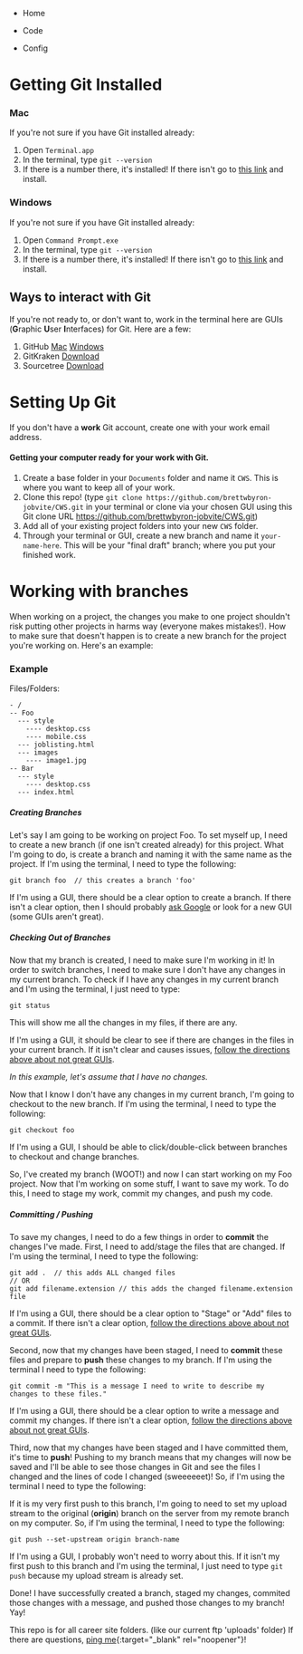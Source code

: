 <ul class="list-unstyled flex-row flex-m-space-around flex-c-center">
  <li class="circle-item">
    <a class="circle" href="{{ "/" | relative_url }}">
      <i class="fa fa-home"></i>
    </a>
    <p>Home</p>
  </li>
  <li class="circle-item">
    <a class="circle" href="{{ "/code" | relative_url }}">
      <i class="fa fa-code"></i>
    </a>
    <p>Code</p>
  </li>
  <li class="circle-item">
    <a class="circle" href="{{ "/config" | relative_url }}">
      <i class="fa fa-cog"></i>
    </a>
    <p>Config</p>
  </li>
</ul>

# Getting Git Installed
### Mac
If you're not sure if you have Git installed already:
1. Open ```Terminal.app```
2. In the terminal, type ```git --version```
3. If there is a number there, it's installed! If there isn't go to [this link](https://git-scm.com/download/mac) and install.

### Windows
If you're not sure if you have Git installed already:
1. Open `Command Prompt.exe`
2. In the terminal, type `git --version`
3. If there is a number there, it's installed! If there isn't go to [this link](https://git-scm.com/download/win) and install.

## Ways to interact with Git
If you're not ready to, or don't want to, work in the terminal here are GUIs (**G**raphic **U**ser **I**nterfaces) for Git. Here are a few:
1. GitHub [Mac](https://mac.github.com/) [Windows](https://windows.github.com/)
2. GitKraken [Download](https://www.gitkraken.com/download)
3. Sourcetree [Download](https://www.sourcetreeapp.com/)

# Setting Up Git

If you don't have a **work** Git account, create one with your work email address.

#### Getting your computer ready for your work with Git.
1. Create a base folder in your `Documents` folder and name it `CWS`. This is where you want to keep all of your work.
2. Clone this repo! (type `git clone https://github.com/brettwbyron-jobvite/CWS.git` in your terminal or clone via your chosen GUI using this Git clone URL https://github.com/brettwbyron-jobvite/CWS.git)
3. Add all of your existing project folders into your new `CWS` folder.
3. Through your terminal or GUI, create a new branch and name it `your-name-here`. This will be your "final draft" branch; where you put your finished work.

# Working with branches
When working on a project, the changes you make to one project shouldn't risk putting other projects in harms way (everyone makes mistakes!). How to make sure that doesn't happen is to create a new branch for the project you're working on. Here's an example:

### Example
Files/Folders:
```
- /
-- Foo
  --- style
    ---- desktop.css
    ---- mobile.css
  --- joblisting.html
  --- images
    ---- image1.jpg
-- Bar
  --- style
    ---- desktop.css
  --- index.html
```
##### Creating Branches
Let's say I am going to be working on project Foo. To set myself up, I need to create a new branch (if one isn't created already) for this project. What I'm going to do, is create a branch and naming it with the same name as the project. If I'm using the terminal, I need to type the following:
```
git branch foo  // this creates a branch 'foo'
```
<p id="crap-gui" class="anchor">If I'm using a GUI, there should be a clear option to create a branch. If there isn't a clear option, then I should probably <a href="https://www.google.com/search?&q=git+gui" target="_blank" rel="noopener">ask Google</a> or look for a new GUI (some GUIs aren't great).</p>

##### Checking Out of Branches
Now that my branch is created, I need to make sure I'm working in it! In order to switch branches, I need to make sure I don't have any changes in my current branch. To check if I have any changes in my current branch and I'm using the terminal, I just need to type:
```
git status
```
This will show me all the changes in my files, if there are any.

If I'm using a GUI, it should be clear to see if there are changes in the files in your current branch. If it isn't clear and causes issues, [follow the directions above about not great GUIs](#crap-gui).

_In this example, let's assume that I have no changes._

Now that I know I don't have any changes in my current branch, I'm going to checkout to the new branch. If I'm using the terminal, I need to type the following:
```
git checkout foo
```
If I'm using a GUI, I should be able to click/double-click between branches to checkout and change branches.

So, I've created my branch (WOOT!) and now I can start working on my Foo project. Now that I'm working on some stuff, I want to save my work. To do this, I need to stage my work, commit my changes, and push my code.

##### Committing / Pushing
To save my changes, I need to do a few things in order to **commit** the changes I've made. First, I need to add/stage the files that are changed. If I'm using the terminal, I need to type the following:
```
git add .  // this adds ALL changed files
// OR
git add filename.extension // this adds the changed filename.extension file
```
If I'm using a GUI, there should be a clear option to "Stage" or "Add" files to a commit. If there isn't a clear option, [follow the directions above about not great GUIs](#crap-gui).

Second, now that my changes have been staged, I need to **commit** these files and prepare to **push** these changes to my branch. If I'm using the terminal I need to type the following:
```
git commit -m "This is a message I need to write to describe my changes to these files."
```
If I'm using a GUI, there should be a clear option to write a message and commit my changes. If there isn't a clear option, [follow the directions above about not great GUIs](#crap-gui).

Third, now that my changes have been staged and I have committed them, it's time to **push**! Pushing to my branch means that my changes will now be saved and I'll be able to see those changes in Git and see the files I changed and the lines of code I changed (sweeeeeet)! So, if I'm using the terminal I need to type the following:

If it is my very first push to this branch, I'm going to need to set my upload stream to the original (**origin**) branch on the server from my remote branch on my computer. So, if I'm using the terminal, I need to type the following:
```
git push --set-upstream origin branch-name
```
If I'm using a GUI, I probably won't need to worry about this.
If it isn't my first push to this branch and I'm using the terminal, I just need to type `git push` because my upload stream is already set.

Done! I have successfully created a branch, staged my changes, commited those changes with a message, and pushed those changes to my branch! Yay!


This repo is for all career site folders. (like our current ftp 'uploads' folder)
If there are questions, [ping me](https://jobvite.slack.com/team/brett.byron){:target="_blank" rel="noopener"}!
